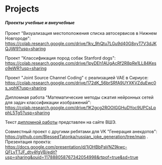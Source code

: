 # Projects
#### *Проекты учебные и внеучебные*


Проект "Визуализация местоположения списка автосервисов в Нижнем Новгороде": 
https://colab.research.google.com/drive/1kv_9hQtu7LGu9d40G8xyT7V3dJKQJjW9?usp=sharing

Проект "Классификация пород собак Stanford dogs": 
https://colab.research.google.com/drive/1pyDEh1AUgAcRf2R8pRe1LL84Keso9eWR?usp=sharing 

Проект "Joint Source Channel Coding" с реализацией VAE в Сириусе: 
https://colab.research.google.com/drive/172dK_56brSRfA9UYXKVZduEwc0s_yphK?usp=sharing

Дипломная работа "Математические методы сжатия нейронных сетей для задач классификации изображений": 
https://colab.research.google.com/drive/1K2gcg2ROOIGGHuDYoc9UPCsLpphL5Tg5?usp=sharing 

Текст [дипломной работы](https://www.hse.ru/edu/vkr/635733839) представлен на сайте ВШЭ.


Совместный проект с другими ребятами для VK "Генерация анекдотов": https://github.com/BlessedTatonka/russian_joke_generation/tree/main . Презентация проекта: https://docs.google.com/presentation/d/1jOHBbPaVNZ9kwc-QFLyTTJF_dtv4fgVB/edit?usp=sharing&ouid=117888058767342054998&rtpof=true&sd=true 
